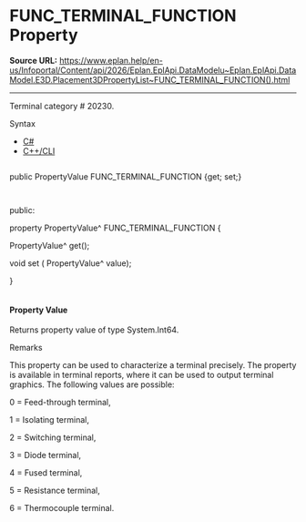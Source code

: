 # FUNC_TERMINAL_FUNCTION Property

**Source URL:** https://www.eplan.help/en-us/Infoportal/Content/api/2026/Eplan.EplApi.DataModelu~Eplan.EplApi.DataModel.E3D.Placement3DPropertyList~FUNC_TERMINAL_FUNCTION().html

---

Terminal category # 20230.

Syntax

- [C#](#i-syntax-CS)
- [C++/CLI](#i-syntax-CPP2005)

```
```
public PropertyValue FUNC_TERMINAL_FUNCTION {get; set;}
```
```

```
```
public:

property PropertyValue^ FUNC_TERMINAL_FUNCTION {

   PropertyValue^ get();

   void set (    PropertyValue^ value);

}
```
```

#### Property Value

Returns property value of type System.Int64.

Remarks

This property can be used to characterize a terminal precisely. The property is available in terminal reports, where it can be used to output terminal graphics. The following values are possible:

0 = Feed-through terminal,

1 = Isolating terminal,

2 = Switching terminal,

3 = Diode terminal,

4 = Fused terminal,

5 = Resistance terminal,

6 = Thermocouple terminal.
